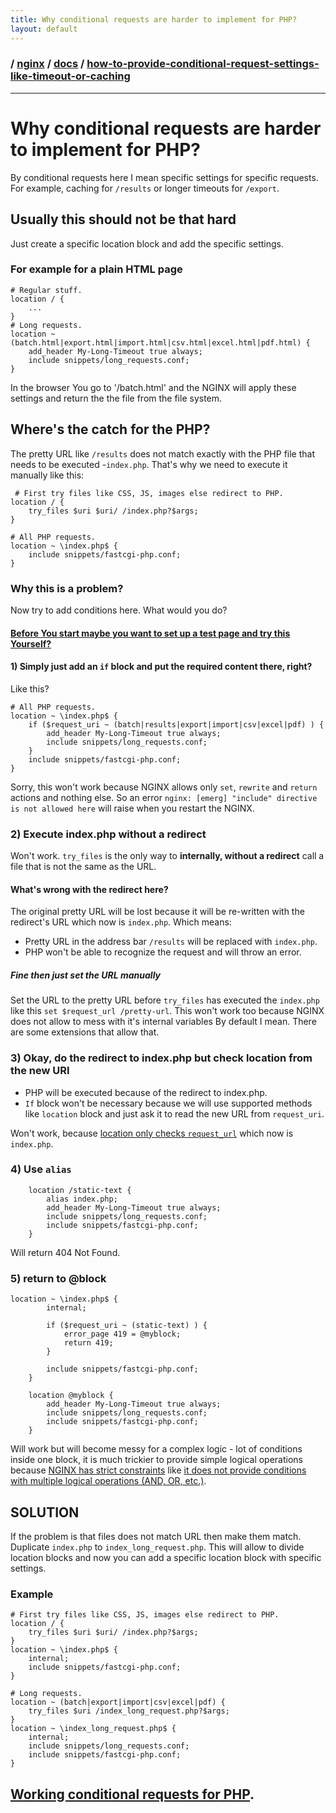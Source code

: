 ```yaml
---
title: Why conditional requests are harder to implement for PHP?
layout: default
---
```


### / [nginx](./../../) / [docs](./../) / [how-to-provide-conditional-request-settings-like-timeout-or-caching](./)

-----------------------------------------------------------------------------------

# Why conditional requests are harder to implement for PHP?

By conditional requests here I mean specific settings for specific requests.
For example, caching for `/results` or longer timeouts for `/export`.

## Usually this should not be that hard
Just create a specific location block and add the specific settings.

### For example for a plain HTML page

```
# Regular stuff.
location / {
    ...
}
# Long requests.
location ~ (batch.html|export.html|import.html|csv.html|excel.html|pdf.html) {
    add_header My-Long-Timeout true always;
    include snippets/long_requests.conf;
}
```
In the browser You go to '/batch.html' and the NGINX will apply these settings
and return the the file from the file system.

## Where's the catch for the PHP?
The pretty URL like `/results` does not match exactly with the PHP file that needs 
to be executed -`index.php`. That's why we need to execute it manually like
this:
```
 # First try files like CSS, JS, images else redirect to PHP.
location / {
    try_files $uri $uri/ /index.php?$args;
}

# All PHP requests.
location ~ \index.php$ {
    include snippets/fastcgi-php.conf;
}
```

### Why this is a problem?
Now try to add conditions here. What would you do? 

#### [Before You start maybe you want to set up a test page and try this Yourself?](../../examples/php-constraints/README.md)

#### 1) Simply just add an `if` block and put the required content there, right? 
Like this?
```
# All PHP requests.
location ~ \index.php$ {
    if ($request_uri ~ (batch|results|export|import|csv|excel|pdf) ) {
        add_header My-Long-Timeout true always;
        include snippets/long_requests.conf;
    }
    include snippets/fastcgi-php.conf;
}
```

Sorry, this won't work because NGINX allows only `set`, `rewrite` and `return` 
actions and nothing else. So an error `nginx: [emerg] "include" directive is not allowed here`
will raise when you restart the NGINX.

### 2) Execute index.php without a redirect
Won't work. `try_files` is the only way to **internally, without a redirect**
call a file that is not the same as the URL.

#### What's wrong with the redirect here?
The original pretty URL will be lost because it will be re-written with the
redirect's URL which now is `index.php`. Which means:
* Pretty URL in the address bar `/results` will be replaced with `index.php`.
* PHP won't be able to recognize the request and will throw an error. 

##### Fine then just set the URL manually
Set the URL to the pretty URL before `try_files` has executed the `index.php` 
like this `set $request_url /pretty-url`.
This won't work too because NGINX does not allow to mess with it's internal variables
By default I mean. There are some extensions that allow that.

### 3) Okay, do the redirect to index.php but check location from the new URI
* PHP will be executed because of the redirect to index.php.
* `If` block won't be necessary because we will use supported methods like `location`
block and just ask it to read the new URL from `request_uri`.

Won't work, because [location only checks `request_url`](../nginx-constraints/contraints-of-nginx-location-block.md#checks-only-request_url-value) which now is `index.php`.

### 4) Use `alias`
```
	location /static-text {
		alias index.php;
		add_header My-Long-Timeout true always;
        include snippets/long_requests.conf;
        include snippets/fastcgi-php.conf;
	}
```
Will return 404 Not Found.

### 5) return to @block
```
location ~ \index.php$ {
        internal;

		if ($request_uri ~ (static-text) ) {
			error_page 419 = @myblock;
			return 419;
		}

        include snippets/fastcgi-php.conf;
    }

	location @myblock {
		add_header My-Long-Timeout true always;
		include snippets/long_requests.conf;
		include snippets/fastcgi-php.conf;
	}
```

Will work but will become messy for a complex logic - lot of conditions inside
one block, it is much trickier to provide simple logical operations because
[NGINX has strict constraints](../nginx-constraints) like [it does not provide conditions with multiple
logical operations (AND, OR, etc.)](../how-to-provide-conditional-request-settings-like-timeout-or-caching/how-to-have-multiple-conditions-in-nginx.md).

## SOLUTION
If the problem is that files does not match URL then make them match. Duplicate 
`index.php` to `index_long_request.php`. This will allow to divide location 
blocks and now you can add a specific location block with specific settings.

### Example
```
# First try files like CSS, JS, images else redirect to PHP.
location / {
    try_files $uri $uri/ /index.php?$args;
}
location ~ \index.php$ {
    internal;
    include snippets/fastcgi-php.conf;
}

# Long requests.
location ~ (batch|export|import|csv|excel|pdf) {
    try_files $uri /index_long_request.php?$args;
}
location ~ \index_long_request.php$ {
    internal;
    include snippets/long_requests.conf;
    include snippets/fastcgi-php.conf;
}
```

## [Working conditional requests for PHP](../../examples/php-cache).
